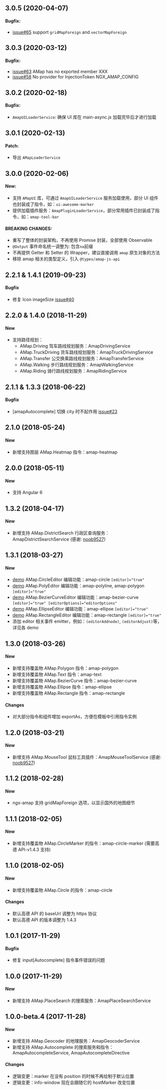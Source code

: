 ## 3.0.5 (2020-04-07)

#### Bugfix:

- [issue#65](https://github.com/xieziyu/ngx-amap/issues/65) support `gridMapForeign` and `vectorMapForeign`

## 3.0.3 (2020-03-12)

#### Bugfix:

- [issue#63](https://github.com/xieziyu/ngx-amap/issues/63) AMap has no exported member XXX
- [issue#58](https://github.com/xieziyu/ngx-amap/issues/58) No provider for InjectionToken NGX_AMAP_CONFIG

## 3.0.2 (2020-02-18)

#### Bugfix:

- `AmapUILoaderService`: 确保 UI 库在 main-async.js 加载完毕后才进行加载

## 3.0.1 (2020-02-13)

#### Patch:

- 导出 `AMapLoaderService`

## 3.0.0 (2020-02-06)

#### New:

- 支持 `AMapUI` 库，可通过 `AmapUILoaderService` 服务加载使用，部分 UI 组件也封装成了指令，如：`ui-awesome-marker`
- 提供加载插件服务：`AmapPluginLoaderService`，部分常用插件已封装成了指令，如：`amap-tool-bar`

#### BREAKING CHANGES:

- 重写了整体的封装架构，不再使用 Promise 封装，全部使用 Observable
- `@Output` 事件命名统一调整为: 包含`na`前缀
- 不再提供 Getter 和 Setter 的 Wrapper，建议直接调用 `amap` 原生对象的方法
- 移除 amap 相关的类型定义，引入 `@types/amap-js-api`

## 2.2.1 & 1.4.1 (2019-09-23)

#### Bugfix

- 修复 Icon imageSize [issue#40](https://github.com/xieziyu/ngx-amap/issues/40)

## 2.2.0 & 1.4.0 (2018-11-29)

#### New

- 支持路径规划：
  - AMap.Driving 驾车路线规划服务：AmapDrivingService
  - AMap.TruckDriving 货车路线规划服务：AmapTruckDrivingService
  - AMap.Transfer 公交换乘路线规划服务：AmapTransferService
  - AMap.Walking 步行路线规划服务：AmapWalkingService
  - AMap.Riding 骑行路线规划服务：AmapRidingService

## 2.1.1 & 1.3.3 (2018-06-22)

#### Bugfix

- [amapAutocomplete] 切换 city 时不起作用 [issue#23](https://github.com/xieziyu/ngx-amap/issues/23)

## 2.1.0 (2018-05-24)

#### New

- 新增支持图层 AMap.Heatmap 指令：amap-heatmap

## 2.0.0 (2018-05-11)

#### New

- 支持 Angular 6

## 1.3.2 (2018-04-17)

#### New

- 新增支持 AMap.DistrictSearch 行政区查询服务：AmapDistrictSearchService (感谢: [noob9527](https://github.com/noob9527))

## 1.3.1 (2018-03-27)

#### New

- [demo](https://xieziyu.github.io/ngx-amap/#/amap-circle/methods) AMap.CircleEditor 编辑功能：amap-circle `[editor]="true"`
- [demo](https://xieziyu.github.io/ngx-amap/#/amap-polyline/methods) AMap.PolyEditor 编辑功能：amap-polyline, amap-polygon `[editor]="true"`
- [demo](https://xieziyu.github.io/ngx-amap/#/amap-bezier-curve/methods) AMap.BezierCurveEditor 编辑功能：amap-bezier-curve `[editor]="true" [editorOptions]="editorOptions"`
- [demo](https://xieziyu.github.io/ngx-amap/#/amap-ellipse/methods) AMap.EllipseEditor 编辑功能：amap-ellipse `[editor]="true"`
- [demo](https://xieziyu.github.io/ngx-amap/#/amap-rectangle/methods) AMap.RectangleEditor 编辑功能：amap-rectangle `[editor]="true"`
- 添加 editor 相关事件 emitter，例如：`(editorAddnode)`, `(editorAdjust)`等，详见各 demo

## 1.3.0 (2018-03-26)

#### New

- 新增支持覆盖物 AMap.Polygon 指令：amap-polygon
- 新增支持覆盖物 AMap.Text 指令：amap-text
- 新增支持覆盖物 AMap.BezierCurve 指令：amap-bezier-curve
- 新增支持覆盖物 AMap.Ellipse 指令：amap-ellipse
- 新增支持覆盖物 AMap.Rectangle 指令：amap-rectangle

#### Changes

- 对大部分指令和组件增加 exportAs，方便在模板中引用指令实例

## 1.2.0 (2018-03-21)

#### New

- 新增支持 AMap.MouseTool 鼠标工具插件：AmapMouseToolService (感谢: [noob9527](https://github.com/noob9527))

## 1.1.2 (2018-02-28)

#### New

- ngx-amap 支持 gridMapForeign 选项，以显示国外的地图细节

## 1.1.1 (2018-02-05)

#### New

- 新增支持覆盖物 AMap.CircleMarker 的指令：amap-circle-marker (需要高德 API-v1.4.3 支持)

## 1.1.0 (2018-02-05)

#### New

- 新增支持覆盖物 AMap.Circle 的指令：amap-circle

#### Changes

- 默认高德 API 的 baseUrl 调整为 https 协议
- 默认高德 API 的版本调整为 1.4.3

## 1.0.1 (2017-11-29)

#### Bugfix

- 修复 input[Autocomplete] 指令事件错误的问题

## 1.0.0 (2017-11-29)

#### New

- 新增支持 AMap.PlaceSearch 的搜索服务：AmapPlaceSearchService

## 1.0.0-beta.4 (2017-11-28)

#### New

- 新增支持 AMap.Geocoder 的地理服务：AmapGeocoderService
- 新增支持 AMap.Autocomplete 的搜索服务和指令：AmapAutocompleteService, AmapAutocompleteDirective

#### Changes

- 逻辑变更：marker 在没有 position 的时候不再绘制于默认位置
- 逻辑变更：info-window 现在会跟随它的 hostMarker 改变位置
